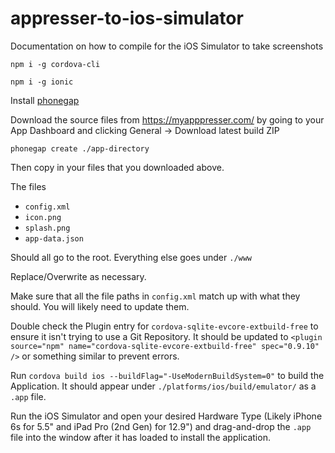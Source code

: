 # appresser-to-ios-simulator
Documentation on how to compile for the iOS Simulator to take screenshots

`npm i -g cordova-cli`

`npm i -g ionic`

Install [phonegap](http://docs.phonegap.com/getting-started/1-install-phonegap/desktop/)

Download the source files from https://myapppresser.com/ by going to your App Dashboard and clicking General -> Download latest build ZIP

`phonegap create ./app-directory`

Then copy in your files that you downloaded above.

The files

- `config.xml`
- `icon.png`
- `splash.png`
- `app-data.json`

Should all go to the root. Everything else goes under `./www`

Replace/Overwrite as necessary.

Make sure that all the file paths in `config.xml` match up with what they should. You will likely need to update them.

Double check the Plugin entry for `cordova-sqlite-evcore-extbuild-free` to ensure it isn't trying to use a Git Repository. It should be updated to `<plugin source="npm" name="cordova-sqlite-evcore-extbuild-free" spec="0.9.10" />` or something similar to prevent errors.

Run `cordova build ios --buildFlag="-UseModernBuildSystem=0"` to build the Application. It should appear under `./platforms/ios/build/emulator/` as a `.app` file.

Run the iOS Simulator and open your desired Hardware Type (Likely iPhone 6s for 5.5" and iPad Pro (2nd Gen) for 12.9") and drag-and-drop the `.app` file into the window after it has loaded to install the application.
